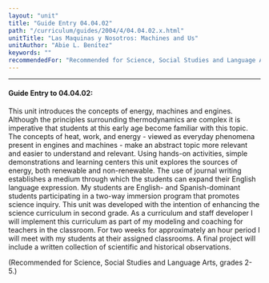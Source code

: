 ```yaml
---
layout: "unit"
title: "Guide Entry 04.04.02"
path: "/curriculum/guides/2004/4/04.04.02.x.html"
unitTitle: "Las Maquinas y Nosotros: Machines and Us"
unitAuthor: "Abie L. Benítez"
keywords: ""
recommendedFor: "Recommended for Science, Social Studies and Language Arts, grades 2-5."
---
```

<body>
<hr/>
 <h4>
  Guide Entry to 04.04.02:
 </h4>
 <p>
  This unit introduces the concepts of energy, machines and engines. Although the principles surrounding thermodynamics are complex it is imperative that students at this early age become familiar with this topic. The concepts of heat, work, and energy - viewed as everyday phenomena present in engines and machines - make an abstract topic more relevant and easier to understand and relevant. Using hands-on activities, simple demonstrations and learning centers this unit explores the sources of energy, both renewable and non-renewable. The use of journal writing establishes a medium through which the students can expand their English language expression. My students are English- and Spanish-dominant students participating in a two-way immersion program that promotes science inquiry. This unit was developed with the intention of enhancing the science curriculum in second grade. As a curriculum and staff developer I will implement this curriculum as part of my modeling and coaching for teachers in the classroom. For two weeks for approximately an hour period I will meet with my students at their assigned classrooms. A final project will include a written collection of scientific and historical observations.
 </p>
<p>
  (Recommended for Science, Social Studies and Language Arts, grades 2-5.)
 </p>

</body>